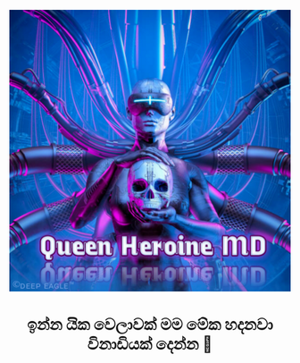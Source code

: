 <p align="center">
 <img src="images/pic02.jpg">
  </a>
<h1 align="center"> ඉන්න යික වෙලාවක් මම 
මේක හදනවා විනාඩියක් දෙන්න 🙂
</h1>


